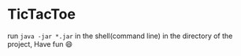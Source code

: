 # TicTacToe
run  `java -jar *.jar`  in the shell(command line) in the directory of the project, Have fun :smile:
